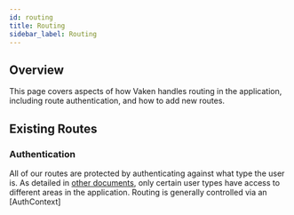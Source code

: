 ```yaml
---
id: routing
title: Routing
sidebar_label: Routing
---
```


## Overview

This page covers aspects of how Vaken handles routing in the application, including route authentication, and how to add new routes.

## Existing Routes

### Authentication

All of our routes are protected by authenticating against what type the user is. As detailed in [other documents](docs/../auth.md), only certain user types have access to different areas in the application. Routing is generally controlled via an [AuthContext]
